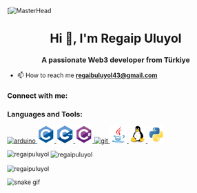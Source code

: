 [![MasterHead](https://www.yazilimturkiye.com/wp-content/uploads/2020/11/hangi-yazilim-dili-secmeliyim.png)
<h1 align="center">Hi 👋, I'm Regaip Uluyol</h1>
<h3 align="center">A passionate Web3 developer from Türkiye</h3>

- 📫 How to reach me **regaibuluyol43@gmail.com**

<h3 align="left">Connect with me:</h3>
<p align="left">
</p>

<h3 align="left">Languages and Tools:</h3>
<p align="left"> <a href="https://www.arduino.cc/" target="_blank" rel="noreferrer"> <img src="https://cdn.worldvectorlogo.com/logos/arduino-1.svg" alt="arduino" width="40" height="40"/> </a> <a href="https://www.cprogramming.com/" target="_blank" rel="noreferrer"> <img src="https://raw.githubusercontent.com/devicons/devicon/master/icons/c/c-original.svg" alt="c" width="40" height="40"/> </a> <a href="https://www.w3schools.com/cpp/" target="_blank" rel="noreferrer"> <img src="https://raw.githubusercontent.com/devicons/devicon/master/icons/cplusplus/cplusplus-original.svg" alt="cplusplus" width="40" height="40"/> </a> <a href="https://www.w3schools.com/cs/" target="_blank" rel="noreferrer"> <img src="https://raw.githubusercontent.com/devicons/devicon/master/icons/csharp/csharp-original.svg" alt="csharp" width="40" height="40"/> </a> <a href="https://git-scm.com/" target="_blank" rel="noreferrer"> <img src="https://www.vectorlogo.zone/logos/git-scm/git-scm-icon.svg" alt="git" width="40" height="40"/> </a> <a href="https://www.java.com" target="_blank" rel="noreferrer"> <img src="https://raw.githubusercontent.com/devicons/devicon/master/icons/java/java-original.svg" alt="java" width="40" height="40"/> </a> <a href="https://www.linux.org/" target="_blank" rel="noreferrer"> <img src="https://raw.githubusercontent.com/devicons/devicon/master/icons/linux/linux-original.svg" alt="linux" width="40" height="40"/> </a> <a href="https://www.python.org" target="_blank" rel="noreferrer"> <img src="https://raw.githubusercontent.com/devicons/devicon/master/icons/python/python-original.svg" alt="python" width="40" height="40"/> </a> </p>

<p><img align="left" src="https://github-readme-stats.vercel.app/api/top-langs?username=regaipuluyol&show_icons=true&locale=en&layout=compact" alt="regaipuluyol" /></p>

<p>&nbsp;<img align="center" src="https://github-readme-stats.vercel.app/api?username=regaipuluyol&show_icons=true&locale=en" alt="regaipuluyol" /></p>

<p><img align="center" src="https://github-readme-streak-stats.herokuapp.com/?user=regaipuluyol&" alt="regaipuluyol" /></p>

![snake gif](https://github.com/RegaipUluyolE/RegaipUluyol/blob/output/github-contribution-grid-snake.gif)
